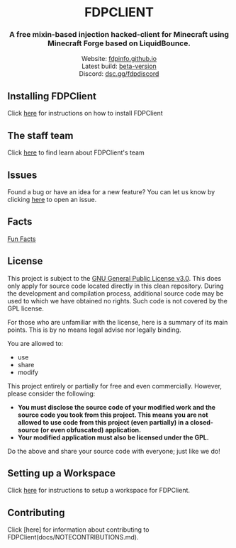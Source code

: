 <div align="center">
<h1>FDPCLIENT</h1>
<h3>A free mixin-based injection hacked-client for Minecraft using Minecraft Forge based on LiquidBounce.</h3>
Website: <a href="https://fdpinfo.github.io">fdpinfo.github.io</a><br>
Latest build: <a href="https://github.com/SkidderMC/FDPClient/actions/workflows/build.yml?query=event%3Apush">beta-version</a><br>
Discord: <a href="https://dsc.gg/fdpdiscord">dsc.gg/fdpdiscord</a><br>
</div>

## Installing FDPClient
Click [here](docs/INSTALLING.md) for instructions on how to install FDPClient

## The staff team
Click [here](docs/TEAM.md) to find learn about FDPClient's team

## Issues
Found a bug or have an idea for a new feature? You can let us know by clicking [here](https://github.com/SkidderMC/FDPClient/issues) to open an issue.

## Facts
[Fun Facts](docs/MinecraftAnticheatBeLike.md)

## License
This project is subject to the [GNU General Public License v3.0](LICENSE). This does only apply for source code located directly in this clean repository. During the development and compilation process, additional source code may be used to which we have obtained no rights. Such code is not covered by the GPL license.

For those who are unfamiliar with the license, here is a summary of its main points. This is by no means legal advise nor legally binding.

You are allowed to:
- use
- share
- modify

This project entirely or partially for free and even commercially. However, please consider the following:

- **You must disclose the source code of your modified work and the source code you took from this project. This means you are not allowed to use code from this project (even partially) in a closed-source (or even obfuscated) application.**
- **Your modified application must also be licensed under the GPL.**

Do the above and share your source code with everyone; just like we do!

## Setting up a Workspace
Click [here](docs/WORKSPACE.md) for instructions to setup a workspace for FDPClient.

## Contributing
Click [here] for information about contributing to FDPClient(docs/NOTECONTRIBUTIONS.md).
